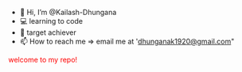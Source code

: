 - 👋 Hi, I’m @Kailash-Dhungana
- 💻 learning to code
- 🏹 target achiever
- 📫 How to reach me => email me at 'dhunganak1920@gmail.com"
<style>
  hello{
  color:red;
  }
</style>
<!---
Kailash-Codes/Kailash-Codes is a ✨ special ✨ repository because its `README.md` (this file) appears on your GitHub profile.
You can click the Preview link to take a look at your changes.
--->
<hello>welcome to my repo!</hello>

